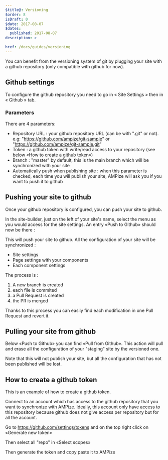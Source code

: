 ```yaml
---
$title@: Versioning
$order: 8
isDraft: 0
$date: 2017-08-07
$dates:
  published: 2017-08-07
description: >

href: /docs/guides/versioning
---
```


You can benefit from the versioning system of git by plugging your site with a github repository (only compatible with github for now).

## Github settings

To configure the github repository you need to go in « Site Settings » then in « Github » tab.

<amp-img class="col-12 md-col-8" src="/static/img/github-settings.png"  width="925"  height="571"  layout="responsive"  alt="github settings"></amp-img>

### Parameters

There are 4 parameters:

 * Repository URL : your github repository URL (can be with ".git" or not). e.g: "https://github.com/ampize/git-sample" or "https://github.com/ampize/git-sample.git"
 * Token : a github token with write/read access to your repository (see below «How to create a github token»)
 * Branch : "master" by default, this is the main branch which will be synchronized with your site
 * Automatically push when publishing site : when this parameter is checked, each time you will publish your site, AMPize will ask you if you want to push it to github

## Pushing your site to github

Once your github repository is configured, you can push your site to github.

In the site-builder, just on the left of your site's name, select the menu as you would access for the site settings. An entry «Push to Github» should now be there :

<amp-img class="col-6 md-col-3" src="/static/img/github-open-menu.png"  width="238"  height="135"  layout="responsive"  alt="open menu"></amp-img>


<amp-img class="col-12 md-col-8" src="/static/img/github-entry.png"  width="696"  height="396"  layout="responsive"  alt="github entry"></amp-img>

This will push your site to github. All the configuration of your site will be synchronized :

 * Site settings
 * Page settings with your components
 * Each component settings

The process is :

 1. A new branch is created
 2. each file is commited
 3. a Pull Request is created
 4. the PR is merged

Thanks to this process you can easily find each modification in one Pull Request and revert it.

## Pulling your site from github

Below «Push to Github» you can find «Pull from Github». This action will pull and erase all the configuration of your "staging" site by the versioned one.

Note that this will not publish your site, but all the configuration that has not been published will be lost.

## How to create a github token

This is an example of how to create a github token.

Connect to an account which has access to the github repository that you want to synchronize with AMPize. Ideally, this account only have access to this repository because github does not give access per repository but for all the account.

Go to https://github.com/settings/tokens and on the top right click on «Generate new token»

<amp-img class="col-12 md-col-8" src="/static/img/github-token.png"  width="1058"  height="786"  layout="responsive"  alt="github token"></amp-img>

Then select all "repo" in «Select scopes»

<amp-img class="col-12 md-col-8" src="/static/img/github-scope.png"  width="894"  height="497"  layout="responsive"  alt="github scopes"></amp-img>

Then generate the token and copy paste it to AMPize
